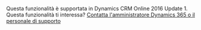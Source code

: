 Questa funzionalità è supportata in Dynamics CRM Online 2016 Update 1. Questa funzionalità ti interessa? [Contatta l'amministratore Dynamics 365 o il personale di supporto](../basics/find-administrator-support.md)
